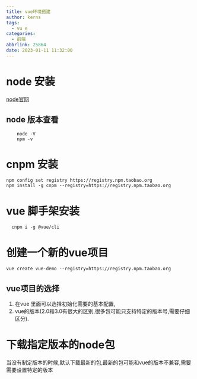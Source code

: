 ```yaml
---
title: vue环境搭建
author: kerns
tags:
  - vu e
categories:
  - 前端
abbrlink: 25864
date: 2023-01-11 11:32:00
---
```

# node 安装

  [node官网](https://nodejs.org/zh-cn/download/)
## node 版本查看

```
    node -V
    npm -v
```    

# cnpm 安装

```
npm config set registry https://registry.npm.taobao.org
npm install -g cnpm --registry=https://registry.npm.taobao.org
```

# vue 脚手架安装
```
  cnpm i -g @vue/cli
```  

# 创建一个新的vue项目

```
vue create vue-demo --registry=https://registry.npm.taobao.org
```
## vue项目的选择

1. 在vue 里面可以选择初始化需要的基本配置,
2. vue的版本(2.0和3.0有很大的区别,很多包可能只支持特定的版本号,需要仔细区分).

# 下载指定版本的node包

当没有制定版本的时候,默认下载最新的包,最新的包可能和vue的版本不兼容,需要需要设置特定的版本









      